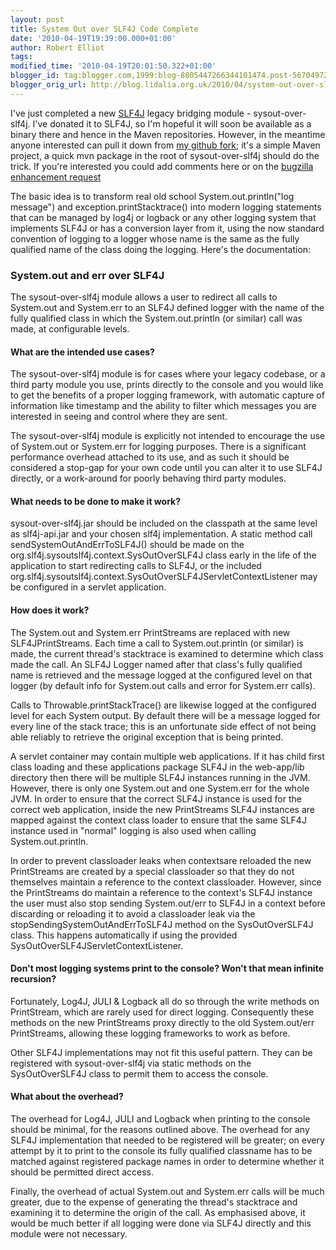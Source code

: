 ```yaml
---
layout: post
title: System Out over SLF4J Code Complete
date: '2010-04-19T19:39:00.000+01:00'
author: Robert Elliot
tags: 
modified_time: '2010-04-19T20:01:50.322+01:00'
blogger_id: tag:blogger.com,1999:blog-8805447266344101474.post-5670497259294065804
blogger_orig_url: http://blog.lidalia.org.uk/2010/04/system-out-over-slf4j-code-complete.html
---
```


I've just completed a new [SLF4J](http://www.slf4j.org/) legacy bridging module - sysout-over-slf4j. I've donated it to SLF4J, so I'm hopeful it will soon be available as a binary there and hence in the Maven repositories. However, in the meantime anyone interested can pull it down from [my github fork](http://github.com/Mahoney/slf4j.git "sysout-over-slf4j github"); it's a simple Maven project, a quick mvn package in the root of sysout-over-slf4j should do the trick. If you're interested you could add comments here or on the [bugzilla enhancement request](http://bugzilla.slf4j.org/show_bug.cgi?id=110)

The basic idea is to transform real old school System.out.println("log message") and exception.printStacktrace() into modern logging statements that can be managed by log4j or logback or any other logging system that implements SLF4J or has a conversion layer from it, using the now standard convention of logging to a logger whose name is the same as the fully qualified name of the class doing the logging. Here's the documentation:

### System.out and err over SLF4J
The sysout-over-slf4j module allows a user to redirect all calls to System.out and System.err to an SLF4J defined logger with the name of the fully qualified class in which the System.out.println (or similar) call was made, at configurable levels.

#### What are the intended use cases?
The sysout-over-slf4j module is for cases where your legacy codebase, or a third party module you use, prints directly to the console and you would like to get the benefits of a proper logging framework, with automatic capture of information like timestamp and the ability to filter which messages you are interested in seeing and control where they are sent.

The sysout-over-slf4j module is explicitly not intended to encourage the use of System.out or System.err for logging purposes. There is a significant performance overhead attached to its use, and as such it should be considered a stop-gap for your own code until you can alter it to use SLF4J directly, or a work-around for poorly behaving third party modules.

#### What needs to be done to make it work?
sysout-over-slf4j.jar should be included on the classpath at the same level as slf4j-api.jar and your chosen slf4j implementation. A static method call sendSystemOutAndErrToSLF4J() should be made on the org.slf4j.sysoutslf4j.context.SysOutOverSLF4J class early in the life of the application to start redirecting calls to SLF4J, or the included org.slf4j.sysoutslf4j.context.SysOutOverSLF4JServletContextListener may be configured in a servlet application.

#### How does it work?
The System.out and System.err PrintStreams are replaced with new SLF4JPrintStreams. Each time a call to System.out.println (or similar) is made, the current thread's stacktrace is examined to determine which class made the call. An SLF4J Logger named after that class's fully qualified name is retrieved and the message logged at the configured level on that logger (by default info for System.out calls and error for System.err calls).

Calls to Throwable.printStackTrace() are likewise logged at the configured level for each System output. By default there will be a message logged for every line of the stack trace; this is an unfortunate side effect of not being able reliably to retrieve the original exception that is being printed.

A servlet container may contain multiple web applications. If it has child first class loading and these applications package SLF4J in the web-app/lib directory then there will be multiple SLF4J instances running in the JVM. However, there is only one System.out and one System.err for the whole JVM. In order to ensure that the correct SLF4J instance is used for the correct web application, inside the new PrintStreams SLF4J instances are mapped against the context class loader to ensure that the same SLF4J instance used in "normal" logging is also used when calling System.out.println.

In order to prevent classloader leaks when contextsare reloaded the new PrintStreams are created by a special classloader so that they do not themselves maintain a reference to the context classloader. However, since the PrintStreams do maintain a reference to the context's SLF4J instance the user must also stop sending System.out/err to SLF4J in a context before discarding or reloading it to avoid a classloader leak via the stopSendingSystemOutAndErrToSLF4J method on the SysOutOverSLF4J class. This happens automatically if using the provided SysOutOverSLF4JServletContextListener.

#### Don't most logging systems print to the console? Won't that mean infinite recursion?
Fortunately, Log4J, JULI &amp; Logback all do so through the write methods on PrintStream, which are rarely used for direct logging. Consequently these methods on the new PrintStreams proxy directly to the old System.out/err PrintStreams, allowing these logging frameworks to work as before.

Other SLF4J implementations may not fit this useful pattern. They can be registered with sysout-over-slf4j via static methods on the SysOutOverSLF4J class to permit them to access the console.

#### What about the overhead?
The overhead for Log4J, JULI and Logback when printing to the console should be minimal, for the reasons outlined above. The overhead for any SLF4J implementation that needed to be registered will be greater; on every attempt by it to print to the console its fully qualified classname has to be matched against registered package names in order to determine whether it should be permitted direct access.

Finally, the overhead of actual System.out and System.err calls will be much greater, due to the expense of generating the thread's stacktrace and examining it to determine the origin of the call. As emphasised above, it would be much better if all logging were done via SLF4J directly and this module were not necessary.

